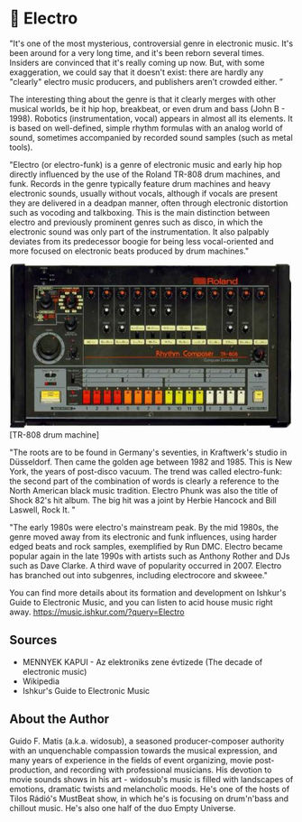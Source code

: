 # 🎹 Electro

"It's one of the most mysterious, controversial genre in electronic music. It's been around for a very long time, and it's been reborn
several times. Insiders are convinced that it's really coming up now. But, with some exaggeration, we could say that it doesn't exist:
there are hardly any "clearly" electro music producers, and publishers aren’t crowded either. ”

The interesting thing about the genre is that it clearly merges with other musical worlds, be it hip hop, breakbeat, or even drum and
bass (John B - 1998). Robotics (instrumentation, vocal) appears in almost all its elements. It is based on well-defined, simple rhythm
formulas with an analog world of sound, sometimes accompanied by recorded sound samples (such as metal tools).

"Electro (or electro-funk) is a genre of electronic music and early hip hop directly influenced by the use of the Roland TR-808 drum
machines, and funk. Records in the genre typically feature drum machines and heavy electronic sounds, usually without vocals,
although if vocals are present they are delivered in a deadpan manner, often through electronic distortion such as vocoding and
talkboxing. This is the main distinction between electro and previously prominent genres such as disco, in which the electronic sound
was only part of the instrumentation. It also palpably deviates from its predecessor boogie for being less vocal-oriented and more
focused on electronic beats produced by drum machines."

![[TR-808 drum machine]](_static/images/sound/electro/drum-machine.jpg)
[TR-808 drum machine]

"The roots are to be found in Germany's seventies, in Kraftwerk's studio in Düsseldorf. Then came the golden age between 1982 and 1985. This is New York, the years of post-disco vacuum. The trend was called electro-funk: the second part of the combination of
words is clearly a reference to the North American black music tradition. Electro Phunk was also the title of Shock 82's hit album.
The big hit was a joint by Herbie Hancock and Bill Laswell, Rock It. "

"The early 1980s were electro's mainstream peak. By the mid 1980s, the genre moved away from its electronic and funk influences,
using harder edged beats and rock samples, exemplified by Run DMC. Electro became popular again in the late 1990s with artists
such as Anthony Rother and DJs such as Dave Clarke. A third wave of popularity occurred in 2007. Electro has branched out into
subgenres, including electrocore and skweee."

You can find more details about its formation and development on Ishkur's Guide to Electronic Music, and you can listen to acid
house music right away.
<https://music.ishkur.com/?query=Electro>

## Sources

- MENNYEK KAPUI - Az elektroniks zene évtizede (The decade of electronic music)
- Wikipedia
- Ishkur's Guide to Electronic Music

## About the Author

Guido F. Matis (a.k.a. widosub), a seasoned producer-composer authority with an unquenchable compassion towards the musical
expression, and many years of experience in the fields of event organizing, movie post-production, and recording with professional
musicians. His devotion to movie sounds shows in his art - widosub's music is filled with landscapes of emotions, dramatic twists and
melancholic moods. He's one of the hosts of Tilos Rádió's MustBeat show, in which he's is focusing on drum'n'bass and chillout
music. He's also one half of the duo Empty Universe.

